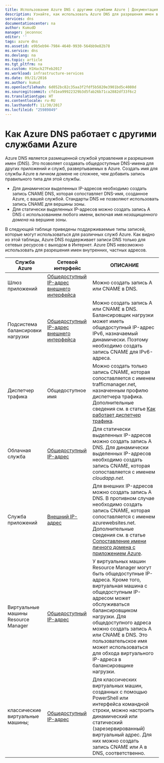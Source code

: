 ```yaml
---
title: Использование Azure DNS с другими службами Azure | Документация Майкрософт
description: Узнайте, как использовать Azure DNS для разрешения имен в других службах Azure.
services: dns
documentationcenter: na
author: KumudD
manager: jeconnoc
editor: ''
tags: azure dns
ms.assetid: e9b5eb94-7984-4640-9930-564bb9e82b78
ms.service: dns
ms.devlang: na
ms.topic: article
ms.tgt_pltfrm: na
ms.custom: H1Hack27Feb2017
ms.workload: infrastructure-services
ms.date: 09/21/2016
ms.author: kumud
ms.openlocfilehash: 6d052bc82c35aa3f2fdf5b5820e3901bd5c4080d
ms.sourcegitcommit: cfd1ea99922329b3d5fab26b71ca2882df33f6c2
ms.translationtype: HT
ms.contentlocale: ru-RU
ms.lasthandoff: 11/30/2017
ms.locfileid: "25989849"
---
```

# <a name="how-azure-dns-works-with-other-azure-services"></a>Как Azure DNS работает с другими службами Azure

Azure DNS является размещенной службой управления и разрешения имен (DNS). Это позволяет создавать общедоступные DNS-имена для других приложений и служб, развертываемых в Azure. Создать имя для службы Azure в личном домене не сложнее, чем добавить запись правильного типа для этой службы.

* Для динамически выделенных IP-адресов необходимо создать запись CNAME DNS, которая сопоставляет DNS-имя, созданное Azure, с вашей службой. Стандарты DNS не позволяют использовать запись CNAME для вершины зоны.
* Для статически выделенных IP-адресов можно создать запись A DNS с использованием любого имени, включая имя *незащищенного домена* на вершине зоны.

В следующей таблице приведены поддерживаемые типы записей, которые могут использоваться для различных служб Azure. Как видно из этой таблицы, Azure DNS поддерживает записи DNS только для сетевых ресурсов с выходом в Интернет. Azure DNS невозможно использовать для разрешения имен внутренних, частных адресов.

| Служба Azure | Сетевой интерфейс | ОПИСАНИЕ |
| --- | --- | --- |
| Шлюз приложений |[Общедоступный IP-адрес внешнего интерфейса](dns-custom-domain.md#public-ip-address) |Можно создать запись A или CNAME в DNS. |
| Подсистема балансировки нагрузки |[Общедоступный IP-адрес внешнего интерфейса](dns-custom-domain.md#public-ip-address)  |Можно создать запись A или CNAME в DNS. Балансировщик нагрузки может иметь общедоступный IP-адрес IPv6, назначаемый динамически. Поэтому необходимо создать запись CNAME для IPv6-адреса. |
| Диспетчер трафика |Общедоступное имя |Можно создать только запись CNAME, которая сопоставляется с именем trafficmanager.net, назначенным профилю диспетчера трафика. Дополнительные сведения см. в статье [Как работает диспетчер трафика](../traffic-manager/traffic-manager-overview.md#traffic-manager-example). |
| Облачная служба |[Общедоступный IP-адрес](dns-custom-domain.md#public-ip-address) |Для статически выделенных IP-адресов можно создать запись A DNS. Для динамически выделенных IP-адресов необходимо создать запись CNAME, которая сопоставляется с именем *cloudapp.net*.|
| Служба приложений | [Внешний IP-адрес](dns-custom-domain.md#app-service-web-apps) |Для внешних IP-адресов можно создать запись A DNS. В противном случае необходимо создать запись CNAME, которая сопоставляется с именем azurewebsites.net. Дополнительные сведения см. в статье [Сопоставление имени личного домена с приложением Azure](../app-service/app-service-web-tutorial-custom-domain.md). |
| Виртуальные машины Resource Manager |[Общедоступный IP-адрес](dns-custom-domain.md#public-ip-address) |У виртуальных машин Resource Manager могут быть общедоступные IP-адреса. Кроме того, виртуальная машина с общедоступным IP-адресом может обслуживаться балансировщиком нагрузки. Для общедоступного адреса можно создать запись A или CNAME в DNS. Это пользовательское имя может использоваться для обхода виртуального IP-адреса в балансировщике нагрузки. |
| классические виртуальные машины; |[Общедоступный IP-адрес](dns-custom-domain.md#public-ip-address) |Для классических виртуальных машин, созданных с помощью PowerShell или интерфейса командной строки, можно настроить динамический или статический (зарезервированный) виртуальный адрес. Для них можно создать запись CNAME или A в DNS, соответственно. |
